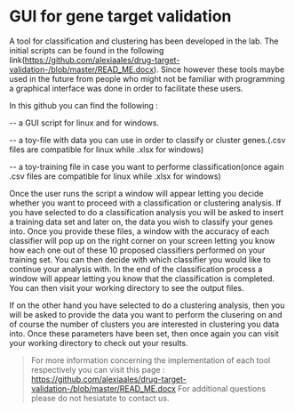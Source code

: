 # GUI for gene target validation 
A tool for classification and clustering has been developed in the lab. The initial scripts can be found in the following link(https://github.com/alexiaales/drug-target-validation-/blob/master/READ_ME.docx). Since however these tools maybe used in the future from people who might not be familiar with programming a graphical interface was done in order to facilitate these users. 

In this github you can find the following :

-- a GUI script for linux and for windows.

-- a toy-file with data you can use in order to classify or cluster genes.(.csv files are compatible for linux while .xlsx for windows)

-- a toy-training file in case you want to performe classification(once again .csv files are compatible for linux while .xlsx for windows)


Once the user runs the script a window will appear letting you decide whether you want to proceed with a classification or clustering analysis. If you have selected to do a classification analysis you will be asked to insert a training data set and later on, the data you wish to classify your genes into. Once you provide these files, a window with the accuracy of each classifier will pop up on the right corner on your screen letting you know how each one out of these 10 proposed classifiers performed on your training set. You can then decide with which classifier you would like to continue your analysis with. In the end of the classification process a window will appear letting you know that the classification is completed. You can then visit your working directory to see the output files.

If on the other hand you have selected to do a clustering analysis, then you will be asked to provide the data you want to perform the clusering on and of course the number of clusters you are interested in clustering you data into. Once these parameters have been set, then once again you can visit your working directory to check out your results.

>For more information concerning the implementation of each tool respectively you can visit this page :
>https://github.com/alexiaales/drug-target-validation-/blob/master/READ_ME.docx
>For additional questions please do not hesiatate to contact us.
